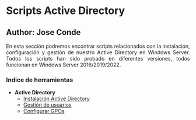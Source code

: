 # Scripts Active Directory 
## Author: Jose Conde 

<p style="text-align: justify;"> En esta sección podremos encontrar scripts relacionados con la instalación, configuración y gestión de nuestro Active Directory en Windows Server. Todos los scripts han sido probado en diferentes versiones, todos funcionan en Windows Server 2016/2019/2022.</p>

### Indice de herramientas 
- **Active Directory**
  - [Instalación Active Directory](https://github.com/conde26/PowerShell-Scripts/tree/main/Active%20Directory/Instalaci%C3%B3n%20AD)
  - [Gestión de usuarios](https://github.com/conde26/PowerShell-Scripts/tree/main/Active%20Directory/Usuarios%20en%20Bulk)
  - [Configurar GPOs](https://github.com/conde26/PowerShell-Scripts/tree/main/Active%20Directory/GPOs)
